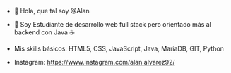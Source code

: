 - 👋 Hola, que tal soy @Alan

- 👀 Soy Estudiante de desarrollo web full stack pero orientado más al backend con Java ☕

- Mis skills básicos: HTML5, CSS, JavaScript, Java, MariaDB, GIT, Python

- Instagram: https://www.instagram.com/alan.alvarez92/
